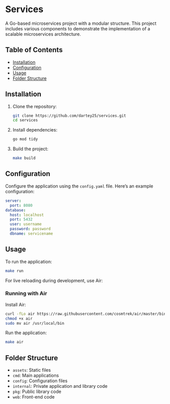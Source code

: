 # Services

A Go-based microservices project with a modular structure. This project includes various components to demonstrate the implementation of a scalable microservices architecture.

## Table of Contents

- [Installation](#installation)
- [Configuration](#configuration)
- [Usage](#usage)
- [Folder Structure](#folder-structure)

## Installation

1. Clone the repository:

   ```bash
   git clone https://github.com/dartey25/services.git
   cd services
   ```

2. Install dependencies:

   ```bash
   go mod tidy
   ```

3. Build the project:
   ```bash
   make build
   ```

## Configuration

Configure the application using the `config.yaml` file. Here’s an example configuration:

```yaml
server:
  port: 8080
database:
  host: localhost
  port: 5432
  user: username
  password: password
  dbname: servicename
```

## Usage

To run the application:

```bash
make run
```

For live reloading during development, use Air:

### Running with Air

Install Air:

```bash
curl -fLo air https://raw.githubusercontent.com/cosmtrek/air/master/bin/linux/air
chmod +x air
sudo mv air /usr/local/bin
```

Run the application:

```bash
make air
```

## Folder Structure

- `assets`: Static files
- `cmd`: Main applications
- `config`: Configuration files
- `internal`: Private application and library code
- `pkg`: Public library code
- `web`: Front-end code
